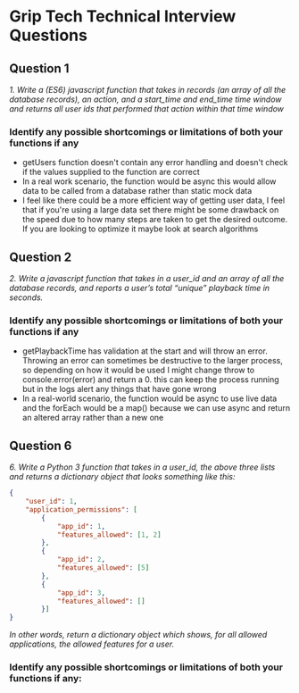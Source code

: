 # Grip Tech Technical Interview Questions

## Question 1

*1. Write a (ES6) javascript function that takes in records (an array of all the database*
*records), an action, and a start_time and end_time time window and returns all user ids*
*that performed that action within that time window*

### Identify any possible shortcomings or limitations of both your functions if any

- getUsers function doesn't contain any error handling and doesn't check if the values supplied to the function are correct
- In a real work scenario, the function would be async this would allow data to be called from a database rather than static mock data
- I feel like there could be a more efficient way of getting user data, I feel that if you're using a large data set there might be some drawback on the speed due to how many steps are taken to get the desired outcome. If you are looking to optimize it maybe look at search algorithms

## Question 2

*2. Write a javascript function that takes in a user_id and an array of all the database*
*records, and reports a user’s total “unique” playback time in seconds.*

### Identify any possible shortcomings or limitations of both your functions if any

- getPlaybackTime has validation at the start and will throw an error. Throwing an error can sometimes be destructive to the larger process, so depending on how it would be used I might change throw to console.error(error) and return a 0. this can keep the process running but in the logs alert any things that have gone wrong
- In a real-world scenario, the function would be async to use live data and the forEach would be a map() because we can use async and return an altered array rather than a new one

## Question 6

*6. Write a Python 3 function that takes in a user_id, the above three lists and returns a*
*dictionary object that looks something like this:*

```JSON
{
    "user_id": 1,
    "application_permissions": [
        {
            "app_id": 1,
            "features_allowed": [1, 2]
        },
        {
            "app_id": 2,
            "features_allowed": [5]
        },
        {
            "app_id": 3,
            "features_allowed": []
        }]
}
```

*In other words, return a dictionary object which shows, for all allowed applications, the allowed*
*features for a user.*

### Identify any possible shortcomings or limitations of both your functions if any:



